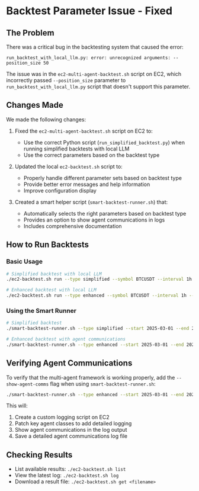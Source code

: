 # Backtest Parameter Issue - Fixed

## The Problem

There was a critical bug in the backtesting system that caused the error:
```
run_backtest_with_local_llm.py: error: unrecognized arguments: --position_size 50
```

The issue was in the `ec2-multi-agent-backtest.sh` script on EC2, which incorrectly passed `--position_size` parameter to `run_backtest_with_local_llm.py` script that doesn't support this parameter.

## Changes Made

We made the following changes:

1. Fixed the `ec2-multi-agent-backtest.sh` script on EC2 to:
   - Use the correct Python script (`run_simplified_backtest.py`) when running simplified backtests with local LLM
   - Use the correct parameters based on the backtest type

2. Updated the local `ec2-backtest.sh` script to:
   - Properly handle different parameter sets based on backtest type
   - Provide better error messages and help information
   - Improve configuration display

3. Created a smart helper script (`smart-backtest-runner.sh`) that:
   - Automatically selects the right parameters based on backtest type
   - Provides an option to show agent communications in logs
   - Includes comprehensive documentation

## How to Run Backtests

### Basic Usage

```bash
# Simplified backtest with local LLM
./ec2-backtest.sh run --type simplified --symbol BTCUSDT --interval 1h --start 2025-03-01 --end 2025-03-07 --position_size 50 --local-llm

# Enhanced backtest with local LLM
./ec2-backtest.sh run --type enhanced --symbol BTCUSDT --interval 1h --start 2025-03-01 --end 2025-03-07 --balance 10000 --risk 0.02 --local-llm
```

### Using the Smart Runner

```bash
# Simplified backtest
./smart-backtest-runner.sh --type simplified --start 2025-03-01 --end 2025-03-03 --position-size 50

# Enhanced backtest with agent communications
./smart-backtest-runner.sh --type enhanced --start 2025-03-01 --end 2025-03-03 --show-agent-comms
```

## Verifying Agent Communications

To verify that the multi-agent framework is working properly, add the `--show-agent-comms` flag when using `smart-backtest-runner.sh`:

```bash
./smart-backtest-runner.sh --type enhanced --start 2025-03-01 --end 2025-03-02 --show-agent-comms
```

This will:
1. Create a custom logging script on EC2
2. Patch key agent classes to add detailed logging
3. Show agent communications in the log output
4. Save a detailed agent communications log file

## Checking Results

- List available results: `./ec2-backtest.sh list`
- View the latest log: `./ec2-backtest.sh log`
- Download a result file: `./ec2-backtest.sh get <filename>`
